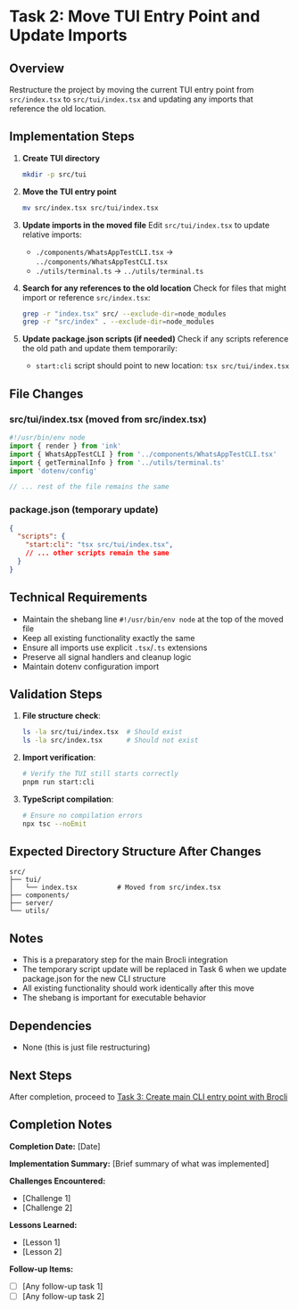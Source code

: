 # Task 2: Move TUI Entry Point and Update Imports

## Overview
Restructure the project by moving the current TUI entry point from `src/index.tsx` to `src/tui/index.tsx` and updating any imports that reference the old location.

## Implementation Steps

1. **Create TUI directory**
   ```bash
   mkdir -p src/tui
   ```

2. **Move the TUI entry point**
   ```bash
   mv src/index.tsx src/tui/index.tsx
   ```

3. **Update imports in the moved file**
   Edit `src/tui/index.tsx` to update relative imports:
   - `./components/WhatsAppTestCLI.tsx` → `../components/WhatsAppTestCLI.tsx`
   - `./utils/terminal.ts` → `../utils/terminal.ts`

4. **Search for any references to the old location**
   Check for files that might import or reference `src/index.tsx`:
   ```bash
   grep -r "index.tsx" src/ --exclude-dir=node_modules
   grep -r "src/index" . --exclude-dir=node_modules
   ```

5. **Update package.json scripts (if needed)**
   Check if any scripts reference the old path and update them temporarily:
   - `start:cli` script should point to new location: `tsx src/tui/index.tsx`

## File Changes

### src/tui/index.tsx (moved from src/index.tsx)
```typescript
#!/usr/bin/env node
import { render } from 'ink'
import { WhatsAppTestCLI } from '../components/WhatsAppTestCLI.tsx'
import { getTerminalInfo } from '../utils/terminal.ts'
import 'dotenv/config'

// ... rest of the file remains the same
```

### package.json (temporary update)
```json
{
  "scripts": {
    "start:cli": "tsx src/tui/index.tsx",
    // ... other scripts remain the same
  }
}
```

## Technical Requirements

- Maintain the shebang line `#!/usr/bin/env node` at the top of the moved file
- Keep all existing functionality exactly the same
- Ensure all imports use explicit `.tsx`/`.ts` extensions
- Preserve all signal handlers and cleanup logic
- Maintain dotenv configuration import

## Validation Steps

1. **File structure check**:
   ```bash
   ls -la src/tui/index.tsx  # Should exist
   ls -la src/index.tsx      # Should not exist
   ```

2. **Import verification**:
   ```bash
   # Verify the TUI still starts correctly
   pnpm run start:cli
   ```

3. **TypeScript compilation**:
   ```bash
   # Ensure no compilation errors
   npx tsc --noEmit
   ```

## Expected Directory Structure After Changes

```
src/
├── tui/
│   └── index.tsx          # Moved from src/index.tsx
├── components/
├── server/
└── utils/
```

## Notes

- This is a preparatory step for the main Brocli integration
- The temporary script update will be replaced in Task 6 when we update package.json for the new CLI structure
- All existing functionality should work identically after this move
- The shebang is important for executable behavior

## Dependencies

- None (this is just file restructuring)

## Next Steps

After completion, proceed to [Task 3: Create main CLI entry point with Brocli](./task_3.md)

## Completion Notes
<!-- Fill out this section when the task is completed -->

**Completion Date:** [Date]

**Implementation Summary:**
[Brief summary of what was implemented]

**Challenges Encountered:**
- [Challenge 1]
- [Challenge 2]

**Lessons Learned:**
- [Lesson 1]
- [Lesson 2]

**Follow-up Items:**
- [ ] [Any follow-up task 1]
- [ ] [Any follow-up task 2]